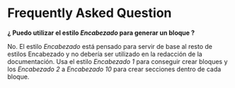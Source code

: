 # Frequently Asked Question

**¿ Puedo utilizar el estilo *Encabezado* para generar un bloque ?**

No. El estilo *Encabezado* está pensado para servir de base al resto de estilos Encabezado y no debería ser utilizado en la redacción de la documentación. Usa el estilo *Encabezado 1* para conseguir crear bloques y los *Encabezado 2* a *Encabezado 10* para crear secciones dentro de cada bloque.

